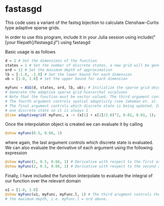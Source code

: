 # fastasgd
This code uses a variant of the fastsg bijection to calculate Clenshaw-Curtis type adaptive sparse grids.

In order to use this program, include it in your Julia session using
include("[your filepath]/fastasgd.jl")
using fastasgd

Basic usage is as follows

```julia
d = 2 # Set the dimensions of the function
states = 1 # Set the number of discrete states, a new grid will be generated for each state
ord = 11 # Set the maximum depth of approximation
lb = [-1.0, -1.0] # Set the lower bound for each dimension
ub = [1.0, 1.0] # Set the upper bound for each dimension

myFunc = ASG(d, states, ord, lb, ub); # Initialize the sparse grid object
# Generate the adaptive sparse grid hierarchal surpluses
# Note that the function must be vector valued. The third argument controls local adaptivity
# The fourth argument controls spatial adaptivity (see Jakeman et. al. "Local and Dimension Adaptive Sparse Grid Interpolation and Quadrature"
# The final argument controls which discrete state is being updated. In this example there is only 
# one discrete state so it is always 1
@time adaptivegrid( myFunc, x -> (x[1] + x[2]/2.0)^2, 0.01, 0.01, 1);

```

Once the interpolation object is created we can evaluate it by calling
```julia
@show myFunc(0.5, 0.66, 1)
```
where again, the last argument controls which discrete state is evaluated. We can also evaluate the derivative of each argument using the following expression
```julia
@show myFunc(1, 0.5, 0.66, 1) # Derivative with respect to the first argument
@show myFunc(2, 0.5, 0.66, 1) # Derivative with respect to the second argument
```

Finally, I have included the function iinterpolate to evaluate the integral of our function over the relevant domain
```julia
u1 = [1.0, 1.0]
@show myFunc(u1, myFunc, myFunc.l, 1) # The third arugment controls the depth of the approximation. Using myFunc.l makes it
# the maximum depth, i.e. myFunc.l = ord above.
```
